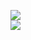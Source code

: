 ![](https://github-readme-stats.vercel.app/api?include_all_commits=true&hide_title=true&username=hauptkern&count_private=true&show_icons=true&theme=merko&hide_border=1) \
![](https://github-readme-stats.vercel.app/api/top-langs/?username=hauptkern&layout=compact&theme=merko&hide_border=1)
